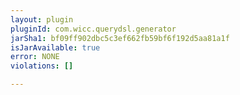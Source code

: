 ```yaml
---
layout: plugin
pluginId: com.wicc.querydsl.generator
jarSha1: bf09ff902dbc5c3ef662fb59bf6f192d5aa81a1f
isJarAvailable: true
error: NONE
violations: []

---
```


